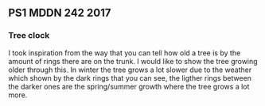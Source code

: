 ## PS1 MDDN 242 2017

### Tree clock

I took inspiration from the way that you can tell how old a tree is by the amount of rings there are on the trunk. I would like to show the tree growing older through this. In winter the tree grows a lot slower due to the weather which shown by the dark rings that you can see, the ligther rings between the darker ones are the spring/summer growth where the tree grows a lot more. 
